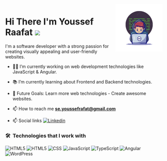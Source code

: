 
<img align="right" src="https://raw.githubusercontent.com/mohamedelkashef15/mohamedelkashef15/main/github-profile.png" width="30%">
<h1>
  Hi There I'm Youssef Raafat
  <img src="https://media.giphy.com/media/hvRJCLFzcasrR4ia7z/giphy.gif" width="28">
</h1>
<p>
I'm a software developer with a strong passion for creating visually appealing and user-friendly websites. 
</p>

- 👨‍💻 I’m currently working on web development technologies like JavaScript & Angular.
- 📚 I’m currently learning about Frontend and Backend technologies.
- 🎯 Future Goals: Learn more web technologies - Create awesome websites.
- 📫 How to reach me **se.youssefrafat@gmail.com**
  
- 📫 Social links <a href="https://www.linkedin.com/in/youssef-raafat-695591203" style="margin-top: 15px">
                    <img src="https://img.shields.io/badge/-Linkedin-0072b1?style=flat&logo=linkedin&logoColor=white" alt="Linkedin">
                  </a>


### 🛠 &nbsp;Technologies that I work with
![HTML5](https://img.shields.io/badge/-HTML5-000000?style=flat&logo=html5)
![HTML5](https://img.shields.io/badge/-C#-000000?style=flat&logo=C#)
![CSS](https://img.shields.io/badge/-CSS-000000?style=flat&logo=css3)
![JavaScript](https://img.shields.io/badge/-JavaScript-000000?style=flat&logo=javascript)
![TypeScript](https://img.shields.io/badge/-TypeScript-000000?style=flat&logo=typescript)
![Angular](https://img.shields.io/badge/-Angular-000000?style=flat&logo=Angular)
![WordPress](https://img.shields.io/badge/-WordPress-000000?style=flat&logo=wordpress)
